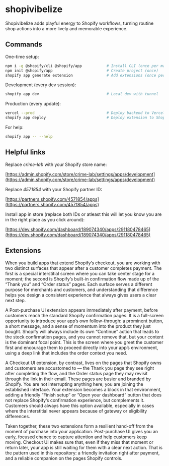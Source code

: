 # shopivibelize

Shopivibelize adds playful energy to Shopify workflows, turning routine shop actions into a more lively and memorable experience.

## Commands

One-time setup:

```bash
npm i -g @shopify/cli @shopify/app           # Install CLI (once per machine)
npm init @shopify/app                        # Create project (once)
shopify app generate extension               # Add extensions (once per extension)
```

Development (every dev session):

```bash
shopify app dev                              # Local dev with tunnel
```

Production (every update):

```bash
vercel --prod                                # Deploy backend to Vercel
shopify app deploy                           # Deploy extension to Shopify
```

For help:

```bash
shopify app -- --help
```

## Helpful links

Replace *crime-lab* with your Shopify store name:

[https://admin.shopify.com/store/crime-lab/settings/apps/development](https://admin.shopify.com/store/crime-lab/settings/apps/development)

Replace *4571854* with your Shopify partner ID:

[https://partners.shopify.com/4571854/apps](https://partners.shopify.com/4571854/apps)

Install app in store (replace both IDs or atleast this will let you know you are in the right place as you click around):

[https://dev.shopify.com/dashboard/189074340/apps/291180478465](https://dev.shopify.com/dashboard/189074340/apps/291180478465)

## Extensions

When you build apps that extend Shopify’s checkout, you are working with two distinct surfaces that appear after a customer completes payment. The first is a special interstitial screen where you can take center stage for a moment; the second is Shopify’s built-in confirmation flow made up of the “Thank you” and “Order status” pages. Each surface serves a different purpose for merchants and customers, and understanding that difference helps you design a consistent experience that always gives users a clear next step.

A Post-purchase UI extension appears immediately after payment, before customers reach the standard Shopify confirmation pages. It is a full-screen opportunity to introduce your app’s own follow-through: a prominent button, a short message, and a sense of momentum into the product they just bought. Shopify will always include its own “Continue” action that leads to the stock confirmation pages, and you cannot remove that, but your content is the dominant focal point. This is the screen where you greet the customer first and encourage them to proceed directly into your app’s environment, using a deep link that includes the order context you need.

A Checkout UI extension, by contrast, lives on the pages that Shopify owns and customers are accustomed to — the Thank you page they see right after completing the flow, and the Order status page they may revisit through the link in their email. These pages are busier and branded by Shopify. You are not interrupting anything here; you are joining the established interface. Your extension becomes a block in that environment, adding a friendly “Finish setup” or “Open your dashboard” button that does not replace Shopify’s confirmation experience, but complements it. Customers should always have this option available, especially in cases where the interstitial never appears because of gateway or eligibility differences.

Taken together, these two extensions form a resilient hand-off from the moment of purchase into your application. Post-purchase UI gives you an early, focused chance to capture attention and help customers keep moving. Checkout UI makes sure that, even if they miss that moment or return later, your app is still waiting for them with a clear next action. That is the pattern used in this repository: a friendly invitation right after payment, and a reliable companion on the pages Shopify controls.

